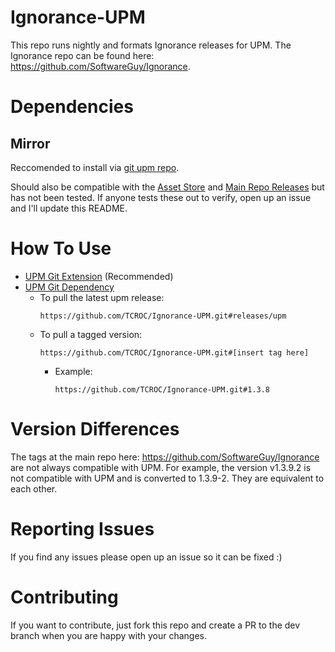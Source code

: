 # Ignorance-UPM

This repo runs nightly and formats Ignorance releases for UPM.  The Ignorance repo can be found here: https://github.com/SoftwareGuy/Ignorance.

# Dependencies

## Mirror

Reccomended to install via [git upm repo](https://github.com/TCROC/Mirror-UPM.git).

Should also be compatible with the [Asset Store](https://assetstore.unity.com/packages/tools/network/mirror-129321) and [Main Repo Releases](https://github.com/vis2k/Mirror/releases) but has not been tested. If anyone tests these out to verify, open up an issue and I'll update this README.

# How To Use

- [UPM Git Extension](https://github.com/mob-sakai/UpmGitExtension) (Recommended)
- [UPM Git Dependency](https://docs.unity3d.com/Manual/upm-git.html)
  - To pull the latest upm release:
    ```
    https://github.com/TCROC/Ignorance-UPM.git#releases/upm
    ```
  - To pull a tagged version:
    ```
    https://github.com/TCROC/Ignorance-UPM.git#[insert tag here]
    ```
    - Example:
      ```
      https://github.com/TCROC/Ignorance-UPM.git#1.3.8
      ```
# Version Differences

The tags at the main repo here: https://github.com/SoftwareGuy/Ignorance are not always compatible with UPM.  For example, the version v1.3.9.2 is not compatible with UPM and is converted to 1.3.9-2.  They are equivalent to each other.

# Reporting Issues

If you find any issues please open up an issue so it can be fixed :)

# Contributing

If you want to contribute, just fork this repo and create a PR to the dev branch when you are happy with your changes.
